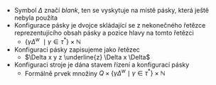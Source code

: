 - Symbol $\Delta$ značí *blank*, ten se vyskytuje na místě pásky, která ještě nebyla použíta
- Konfigurace pásky je dvojce skládající se z nekonečného řetězce reprezentujícího obsah pásky a pozice hlavy na tomto řetězci
	- $\{\gamma\Delta^{w}\ \mid \gamma \in \tau^{*}\} \times \mathbb{N}$
- Konfiguraci pásky zapisujeme jako řetězec
	- $\Delta x y z \underline{z} \Delta x \Delta$
- Konfiguraci stroje je dána stavem řízení a konfigurací pásky
	- Formálně prvek množiny $Q \times \{\gamma\Delta^{w} \mid \gamma \in \tau^{*}\} \times \mathbb{N}$